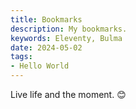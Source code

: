 ```yaml
---
title: Bookmarks
description: My bookmarks.
keywords: Eleventy, Bulma
date: 2024-05-02  
tags:  
- Hello World  
---
```


Live life and the moment. 😊
